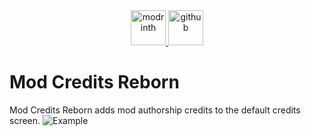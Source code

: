 <div align="center">
<a href="https://modrinth.com/mod/mod-credits-reborn">
    <img alt="modrinth" height="56" src="https://cdn.jsdelivr.net/npm/@intergrav/devins-badges@3/assets/cozy-minimal/available/modrinth_vector.svg">
</a>
<a href="https://modrinth.com/mod/mod-credits-reborn">
    <img alt="github" height="56" src="https://cdn.jsdelivr.net/npm/@intergrav/devins-badges@3/assets/cozy-minimal/available/github_vector.svg">
</a>
</div>

# Mod Credits Reborn
Mod Credits Reborn adds mod authorship credits to the default credits screen.
![Example](https://i.imgur.com/dsKRUOR.png)
